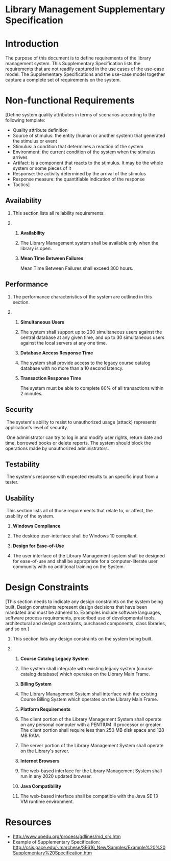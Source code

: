 # Library Management Supplementary Specification

# Introduction
The purpose of this document is to define requirements of the library management system. This Supplementary Specification lists the requirements that are not readily captured in the use cases of the use-case model. The Supplementary Specifications and the use-case model together capture a complete set of requirements on the system.

# Non-functional Requirements

[Define system quality attributes in terms of scenarios according to the following template:
-	Quality attribute definition
-	Source of stimulus: the entity (human or another system) that generated the stimulus or event
-	Stimulus: a condition that determines a reaction of the system
-	Environment: the current condition of the system when the stimulus arrives
-	Artifact: is a component that reacts to the stimulus. It may be the whole system or some pieces of it
-	Response: the activity determined by the arrival of the stimulus
-	Response measure: the quantifiable indication of the response
-	Tactics]
## Availability

1. This section lists all reliability requirements.

2. 1. **Availability**

   2. The Library Management system shall be available only when the library is open.

   3. **Mean Time Between Failures**

      Mean Time Between Failures shall exceed 300 hours.

## Performance

1. The performance characteristics of the system are outlined in this section.

2. 1. **Simultaneous Users**

   2. The system shall support up to 200 simultaneous users against the central database at any given time, and up to 30 simultaneous users against the local servers at any one time.

   3. **Database Access Response Time**

   4. The system shall provide access to the legacy course catalog database with no more than a 10 second latency.

   5. **Transaction Response Time**

      The system must be able to complete 80% of all transactions within 2 minutes.

## Security

​			The system's ability to resist to unauthorized usage (attack) represents application's level of security.

​			One administrator can try to log in and modify user rights, return date and time, borrowed books or delete reports. The system should block the operations made by unauthorized administrators.

## Testability

​			The system's response with expected results to an specific input from a tester.

## Usability

​			This section lists all of those requirements that relate to, or affect, the usability of the system.

1. **Windows Compliance**
2. The desktop user-interface shall be Windows 10 compliant.

3. **Design for Ease-of-Use**
4. The user interface of the Library Management system shall be designed for ease-of-use and shall be appropriate for a computer-literate user community with no additional training on the System.

# Design Constraints
[This section needs to indicate any design constraints on the system being built. Design constraints represent design decisions that have been mandated and must be adhered to. Examples include software languages, software process requirements, prescribed use of developmental tools, architectural and design constraints, purchased components, class libraries, and so on.]

1. This section lists any design constraints on the system being built.

2. 1. **Course Catalog Legacy System**
   2. The system shall integrate with existing legacy system (course catalog database) which operates on the Library Main Frame.

   3. **Billing System**
   4. The Library Management System shall interface with the existing Course Billing System which operates on the Library Main Frame.

   5. **Platform Requirements**
   6. The client portion of the Library Management System shall operate on any personal computer with a PENTIUM III processor or greater. The client portion shall require less than 250 MB disk space and 128 MB RAM.

   7. The server portion of the Library Management System shall operate on the Library's  server.

   8. **Internet Browsers**
   9. The web-based interface for the Library Management System shall run in any 2020 updated browser.

   10. **Java Compatibility**
   11. The web-based interface shall be compatible with the Java SE 13 VM runtime environment.

# Resources

* http://www.upedu.org/process/gdlines/md_srs.htm
* Example of Supplementary Specification: http://csis.pace.edu/~marchese/SE616_New/Samples/Example%20%20Supplementary%20Specification.htm
